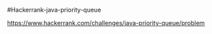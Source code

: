 #Hackerrank-java-priority-queue


https://www.hackerrank.com/challenges/java-priority-queue/problem


